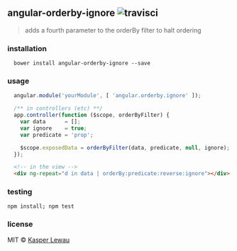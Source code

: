 ## angular-orderby-ignore ![travisci](https://travis-ci.org/kasperlewau/angular-orderby-ignore.svg?branch=master)
> adds a fourth parameter to the orderBy filter to halt ordering

### installation
```
  bower install angular-orderby-ignore --save
```

### usage
```js
  angular.module('yourModule', [ 'angular.orderby.ignore' ]);
```
```js
  /** in controllers (etc) **/
  app.controller(function ($scope, orderByFilter) {
    var data      = [];
    var ignore    = true;
    var predicate = 'prop';

    $scope.exposedData = orderByFilter(data, predicate, null, ignore);
  });
```
```html
  <!-- in the view -->
  <div ng-repeat="d in data | orderBy:predicate:reverse:ignore"></div>
```

### testing
`npm install; npm test`

### license
MIT © [Kasper Lewau](https://github.com/kasperlewau)
